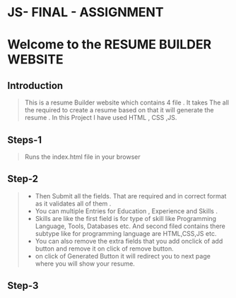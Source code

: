 # JS- FINAL - ASSIGNMENT


# Welcome to the RESUME BUILDER WEBSITE 
## Introduction
> This is a resume Builder website which contains 4 file . It takes The all the required to create a resume based on that it will generate the resume . In this Project I have used HTML , CSS ,JS.

## Steps-1
> Runs the index.html file in your browser


## Step-2 
> + Then Submit all the fields. That are required and in correct format as it validates all of them .
> + You can multiple Entries for Education , Experience and Skills .
> + Skills are like the first field is for type of skill like Programming Language, Tools, Databases etc. And second filed contains there subtype like for programming language are HTML,CSS,JS etc.
> + You can also remove the extra fields that you add onclick of add button and remove it on click of remove button.
> + on click of Generated Button it will redirect you to next page where you will show your resume.


## Step-3
